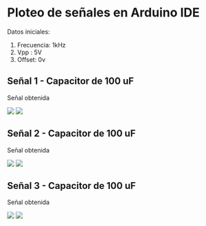 # Ploteo de señales en Arduino IDE
Datos iniciales: 

1. Frecuencia: 1kHz
2. Vpp : 5V
3. Offset: 0v

## Señal 1 - Capacitor de 100 uF
Señal obtenida 

<img src="Diseño\osciloscopio_1.jpg"/>

<img src="Diseño\osciloscopio_1.jpg">

## Señal 2 - Capacitor de 100 uF
Señal obtenida 

<img src="Diseño\osciloscopio_1.jpg">

<img src="Diseño\osciloscopio_1.jpg">

## Señal 3 - Capacitor de 100 uF
Señal obtenida 

<img src="Diseño\osciloscopio_1.jpg">

<img src="Diseño\osciloscopio_1.jpg">

